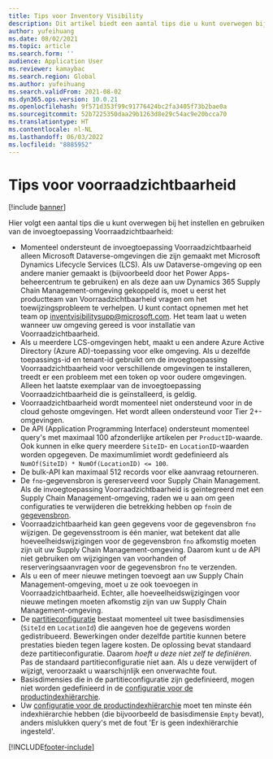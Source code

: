 ```yaml
---
title: Tips voor Inventory Visibility
description: Dit artikel biedt een aantal tips die u kunt overwegen bij het instellen en gebruiken van de invoegtoepassing Voorraadzichtbaarheid.
author: yufeihuang
ms.date: 08/02/2021
ms.topic: article
ms.search.form: ''
audience: Application User
ms.reviewer: kamaybac
ms.search.region: Global
ms.author: yufeihuang
ms.search.validFrom: 2021-08-02
ms.dyn365.ops.version: 10.0.21
ms.openlocfilehash: 9f571d353f99c91776424bc2fa3405f73b2bae0a
ms.sourcegitcommit: 52b7225350daa29b1263d8e29c54ac9e20bcca70
ms.translationtype: HT
ms.contentlocale: nl-NL
ms.lasthandoff: 06/03/2022
ms.locfileid: "8885952"
---
```

# <a name="inventory-visibility-tips"></a>Tips voor voorraadzichtbaarheid

[!include [banner](../includes/banner.md)]

Hier volgt een aantal tips die u kunt overwegen bij het instellen en gebruiken van de invoegtoepassing Voorraadzichtbaarheid:

- Momenteel ondersteunt de invoegtoepassing Voorraadzichtbaarheid alleen Microsoft Dataverse-omgevingen die zijn gemaakt met Microsoft Dynamics Lifecycle Services (LCS). Als uw Dataverse-omgeving op een andere manier gemaakt is (bijvoorbeeld door het Power Apps-beheercentrum te gebruiken) en als deze aan uw Dynamics 365 Supply Chain Management-omgeving gekoppeld is, moet u eerst het productteam van Voorraadzichtbaarheid vragen om het toewijzingsprobleem te verhelpen. U kunt contact opnemen met het team op [inventvisibilitysupp@microsoft.com](mailto:inventvisibilitysupp@microsoft.com). Het team laat u weten wanneer uw omgeving gereed is voor installatie van Voorraadzichtbaarheid.
- Als u meerdere LCS-omgevingen hebt, maakt u een andere Azure Active Directory (Azure AD)-toepassing voor elke omgeving. Als u dezelfde toepassings-id en tenant-id gebruikt om de invoegtoepassing Voorraadzichtbaarheid voor verschillende omgevingen te installeren, treedt er een probleem met een token op voor oudere omgevingen. Alleen het laatste exemplaar van de invoegtoepassing Voorraadzichtbaarheid die is geïnstalleerd, is geldig.
- Voorraadzichtbaarheid wordt momenteel niet ondersteund voor in de cloud gehoste omgevingen. Het wordt alleen ondersteund voor Tier 2+-omgevingen.
- De API (Application Programming Interface) ondersteunt momenteel query's met maximaal 100 afzonderlijke artikelen per `ProductID`-waarde. Ook kunnen in elke query meerdere `SiteID`- en `LocationID`-waarden worden opgegeven. De maximumlimiet wordt gedefinieerd als `NumOf(SiteID) * NumOf(LocationID) <= 100`.
- De bulk-API kan maximaal 512 records voor elke aanvraag retourneren.
- De `fno`-gegevensbron is gereserveerd voor Supply Chain Management. Als de invoegtoepassing Voorraadzichtbaarheid is geïntegreerd met een Supply Chain Management-omgeving, raden we u aan om geen configuraties te verwijderen die betrekking hebben op `fno`in de [gegevensbron](inventory-visibility-configuration.md#data-source-configuration).
- Voorraadzichtbaarheid kan geen gegevens voor de gegevensbron `fno` wijzigen. De gegevensstroom is één manier, wat betekent dat alle hoeveelheidswijzigingen voor de gegevensbron `fno` afkomstig moeten zijn uit uw Supply Chain Management-omgeving. Daarom kunt u de API niet gebruiken om wijzigingen van voorhanden of reserveringsaanvragen voor de gegevensbron `fno` te verzenden.
- Als u een of meer nieuwe metingen toevoegt aan uw Supply Chain Management-omgeving, moet u ze ook toevoegen in Voorraadzichtbaarheid. Echter, alle hoeveelheidswijzigingen voor nieuwe metingen moeten afkomstig zijn van uw Supply Chain Management-omgeving.
- De [partitieconfiguratie](inventory-visibility-configuration.md#partition-configuration) bestaat momenteel uit twee basisdimensies (`SiteId` en `LocationId`) die aangeven hoe de gegevens worden gedistribueerd. Bewerkingen onder dezelfde partitie kunnen betere prestaties bieden tegen lagere kosten. De oplossing bevat standaard deze partitieconfiguratie. Daarom *hoeft u deze niet zelf te definiëren*. Pas de standaard partitieconfiguratie niet aan. Als u deze verwijdert of wijzigt, veroorzaakt u waarschijnlijk een onverwachte fout.
- Basisdimensies die in de partitieconfiguratie zijn gedefinieerd, mogen niet worden gedefinieerd in de [configuratie voor de productindexhiërarchie](inventory-visibility-configuration.md#index-configuration).
- Uw [configuratie voor de productindexhiërarchie](inventory-visibility-configuration.md#index-configuration) moet ten minste één indexhiërarchie hebben (die bijvoorbeeld de basisdimensie `Empty` bevat), anders mislukken query's met de fout 'Er is geen indexhiërarchie ingesteld'.

[!INCLUDE[footer-include](../../includes/footer-banner.md)]
